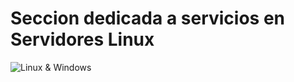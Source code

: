 # Seccion dedicada a servicios en Servidores Linux

![Linux & Windows](https://www.redeszone.net/app/uploads-redeszone.net/2020/03/hardening-servidores-linux.jpg)
